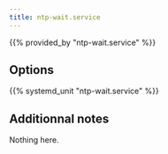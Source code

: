 ```yaml
---
title: ntp-wait.service
---
```


{{% provided_by "ntp-wait.service" %}}

## Options

{{% systemd_unit "ntp-wait.service" %}}

## Additionnal notes

Nothing here.